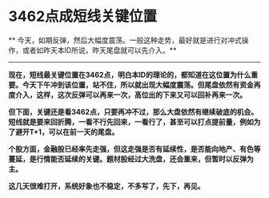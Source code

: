 3462点成短线关键位置
====

			

** 今天，如期反弹，然后大幅度震荡。一般这种走势，最好就是进行对冲式操作，或者如昨天本ID所说，昨天尾盘就可以先介入。**

** **

**现在，短线最关键位置在3462点，明白本ID的理论的，都知道在这位置为什么重要。今天下午冲到该位置，站不住，所以就出现大幅度震荡。但尾盘依然有资金再度介入，这样，这次反弹可以再来一次，高位出的下来又可以回补再来一次。**

**但下面，关键还是看3462点，只要再冲不过，那么大盘依然有继续破底的机会。短线就是要来回折腾，一看不行先回来，一看行了，甚至可以打点提前量，例如为了避开T+1，可以在前一天的尾盘。**

**个股方面，金融股已经率先走强，但这走强是否有延续性，是否能向地产、有色等蔓延，是行情能否延续的关键。题材股经过大洗盘，还会重来，但暂时以反弹为主。**

**这几天很难打开，系统好象也不稳定，不多写了，先下，再见。**
